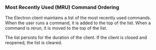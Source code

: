 ### Most Recently Used (MRU) Command Ordering

The Electron client maintains a list of the most recently used commands. When the user runs a command, it is added to the top of the list. When a command is rerun, it is moved to the top of the list.

The list persists for the duration of the client. If the client is closed and reopened, the list is cleared.
